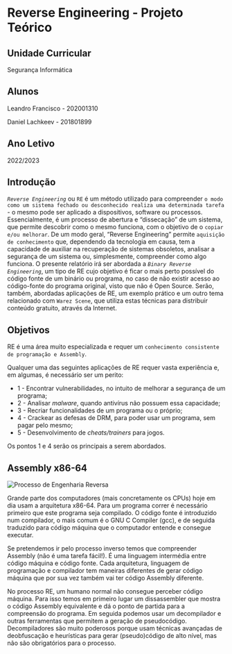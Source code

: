 # Reverse Engineering - Projeto Teórico

## Unidade Curricular

Segurança Informática

## Alunos

Leandro Francisco - 202001310

Daniel Lachkeev - 201801899

## Ano Letivo

2022/2023

## Introdução

*`Reverse Engineering`* ou `RE` é um método utilizado para compreender `o modo como um sistema fechado ou desconhecido realiza uma determinada tarefa` - o mesmo pode ser aplicado a dispositivos, software ou processos.
Essencialmente, é um processo de abertura e “dissecação” de um sistema, que permite descobrir como o mesmo funciona, com o objetivo de o `copiar e/ou melhorar`.
De um modo geral, “Reverse Engineering” permite `aquisição de conhecimento` que, dependendo da tecnologia em causa, tem a capacidade de auxiliar na recuperação de sistemas obsoletos, analisar a segurança de um sistema ou, simplesmente, compreender como algo funciona.
O presente relatório irá ser abordada a *`Binary Reverse Engineering`*, um tipo de RE cujo objetivo é ficar o mais perto possível do código fonte de um binário ou programa, no caso de não existir acesso ao código-fonte do programa original, visto que não é Open Source.
Serão, também, abordadas aplicações de RE, um exemplo prático e um outro tema relacionado com `Warez Scene`, que utiliza estas técnicas para distribuir conteúdo gratuito, através da Internet.

## Objetivos

RE é uma área muito especializada e requer um `conhecimento consistente de programação e Assembly`.

Qualquer uma das seguintes aplicações de RE requer vasta experiência e, em algumas, é necessário ser um perito:
- 1 - Encontrar vulnerabilidades, no intuito de melhorar a segurança de um programa;
- 2 - Analisar *malware*, quando antivírus não possuem essa capacidade;
- 3 - Recriar funcionalidades de um programa ou o próprio;
- 4 - Crackear as defesas de DRM, para poder usar um programa, sem pagar pelo mesmo;
- 5 - Desenvolvimento de *cheats/trainers* para jogos.

Os pontos 1 e 4 serão os principais a serem abordados.

## Assembly x86-64

![Processo de Engenharia Reversa](https://cdn.discordapp.com/attachments/855373378717351936/1047283111953702962/Processo.png)

Grande parte dos computadores (mais concretamente os CPUs) hoje em dia usam a arquitetura x86-64. Para um programa correr é necessário primeiro que este programa seja compilado. O código fonte é introduzido num compilador, o mais comum é o GNU C Compiler (gcc), e de seguida traduzido para código máquina que o computador entende e consegue executar.

Se pretendemos ir pelo processo inverso temos que compreender Assembly (não é uma tarefa fácil!). É uma linguagem intermédia entre código máquina e código fonte. Cada arquitetura, linguagem de programação e compilador tem maneiras diferentes de gerar código máquina que por sua vez também vai ter código Assembly diferente.

No processo RE, um humano normal não consegue perceber código máquina. 
Para isso temos em primeiro lugar um dissassembler que mostra o código Assembly equivalente e dá o ponto de partida para a compreensão do programa.
Em seguida podemos usar um decompilador e outras ferramentas que permitem a geração de pseudocódigo. Decompiladores são muito poderosos porque usam técnicas avançadas de deobfuscação e heurísticas para gerar (pseudo)código de alto nível, mas não são obrigatórios para o processo. 

